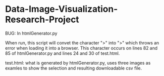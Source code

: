 # Data-Image-Visualization-Research-Project


BUG: In htmlGenerator.py

When run, this script will convet the character ">" into "&gt;" which throws an error when loading it into a browser. 
This character occurs on lines 82 and 85 of htmlGenerator.py and lines 24 and 30 of test.html. 

test.html: what is generated by htmlGenerator.py, uses three images as examles to show the selection and resulting downloadable csv file. 


